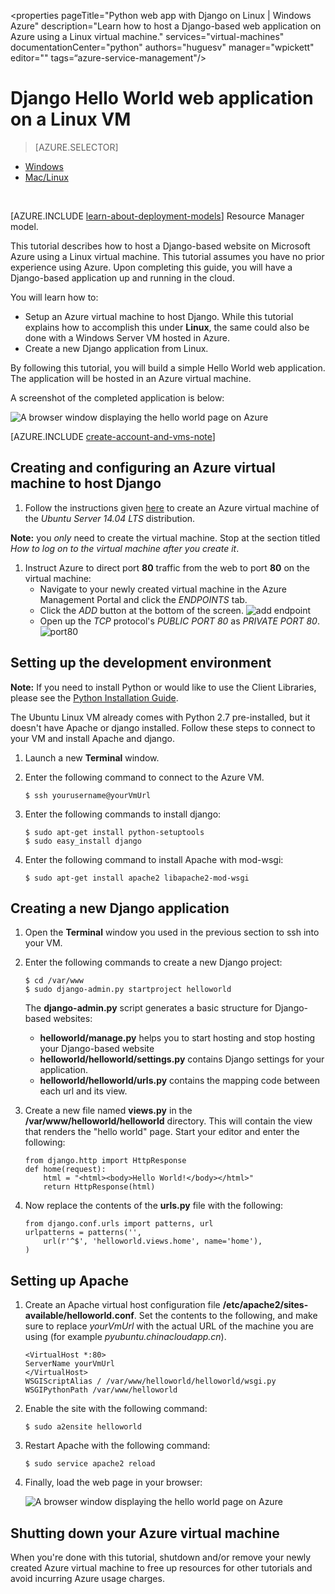 <properties 
	pageTitle="Python web app with Django on Linux | Windows Azure" 
	description="Learn how to host a Django-based web application on Azure using a Linux virtual machine." 
	services="virtual-machines" 
	documentationCenter="python" 
	authors="huguesv" 
	manager="wpickett" 
	editor=""
	tags=“azure-service-management"/>

<tags
	ms.service="virtual-machines"
	ms.date="05/20/2015"
	wacn.date=""/>
	
# Django Hello World web application on a Linux VM

> [AZURE.SELECTOR]
- [Windows](/documentation/articles/virtual-machines-python-django-web-app-windows-server)
- [Mac/Linux](/documentation/articles/virtual-machines-python-django-web-app-linux)

<br>

[AZURE.INCLUDE [learn-about-deployment-models](../includes/learn-about-deployment-models-classic-include.md)] Resource Manager model.


This tutorial describes how to host a Django-based website on Microsoft 
Azure using a Linux virtual machine. This tutorial assumes you have no prior experience using Azure. Upon completing this guide, you will have a Django-based application up and running in the cloud.

You will learn how to:

* Setup an Azure virtual machine to host Django. While this tutorial explains how to accomplish this under **Linux**, the same could also be done with a Windows Server VM hosted in Azure. 
* Create a new Django application from Linux.

By following this tutorial, you will build a simple Hello World web
application. The application will be hosted in an Azure virtual machine.

A screenshot of the completed application is below:

![A browser window displaying the hello world page on Azure](./media/virtual-machines-python-django-web-app-linux/mac-linux-django-helloworld-browser.png)

[AZURE.INCLUDE [create-account-and-vms-note](../includes/create-account-and-vms-note.md)]

## Creating and configuring an Azure virtual machine to host Django

1. Follow the instructions given [here][portal-vm] to create an Azure virtual machine of the *Ubuntu Server 14.04 LTS* distribution.

  **Note:** you *only* need to create the virtual machine. Stop at the section titled *How to log on to the virtual machine after you create it*.

1. Instruct Azure to direct port **80** traffic from the web to port **80** on the virtual machine:
	* Navigate to your newly created virtual machine in the Azure Management Portal and click the *ENDPOINTS* tab.
	* Click the *ADD* button at the bottom of the screen.
	![add endpoint](./media/virtual-machines-python-django-web-app-linux/mac-linux-django-helloworld-add-endpoint.png)
	* Open up the *TCP* protocol's *PUBLIC PORT 80* as *PRIVATE PORT 80*.
	![port80](./media/virtual-machines-python-django-web-app-linux/mac-linux-django-helloworld-port80.png)

## <a id="setup"> </a>Setting up the development environment

**Note:** If you need to install Python or would like to use the Client Libraries, please see the [Python Installation Guide](/documentation/articles/python-how-to-install).

The Ubuntu Linux VM already comes with Python 2.7 pre-installed, but it doesn't have Apache or django installed.  Follow these steps to connect to your VM and install Apache and django.

1.  Launch a new **Terminal** window.
    
1.  Enter the following command to connect to the Azure VM.

		$ ssh yourusername@yourVmUrl

1.  Enter the following commands to install django:

		$ sudo apt-get install python-setuptools
		$ sudo easy_install django

1.  Enter the following command to install Apache with mod-wsgi:

		$ sudo apt-get install apache2 libapache2-mod-wsgi


## Creating a new Django application

1.  Open the **Terminal** window you used in the previous section to ssh into your VM.
    
1.  Enter the following commands to create a new Django project:

		$ cd /var/www
		$ sudo django-admin.py startproject helloworld

    The **django-admin.py** script generates a basic structure for Django-based websites:
    -   **helloworld/manage.py** helps you to start hosting and stop hosting your Django-based website
    -   **helloworld/helloworld/settings.py** contains Django settings for your application.
    -   **helloworld/helloworld/urls.py** contains the mapping code between each url and its view.

1.  Create a new file named **views.py** in the **/var/www/helloworld/helloworld** directory. This will contain the view that renders the "hello world" page. Start your editor and enter the following:
		
		from django.http import HttpResponse
		def home(request):
    		html = "<html><body>Hello World!</body></html>"
    		return HttpResponse(html)

1.  Now replace the contents of the **urls.py** file with the following:

		from django.conf.urls import patterns, url
		urlpatterns = patterns('',
			url(r'^$', 'helloworld.views.home', name='home'),
		)


## Setting up Apache

1.  Create an Apache virtual host configuration file **/etc/apache2/sites-available/helloworld.conf**. Set the contents to the following, and make sure to replace *yourVmUrl* with the actual URL of the machine you are using (for example *pyubuntu.chinacloudapp.cn*).

		<VirtualHost *:80>
		ServerName yourVmUrl
		</VirtualHost>
		WSGIScriptAlias / /var/www/helloworld/helloworld/wsgi.py
		WSGIPythonPath /var/www/helloworld

1.  Enable the site with the following command:

        $ sudo a2ensite helloworld

1.  Restart Apache with the following command:

        $ sudo service apache2 reload

1.  Finally, load the web page in your browser:

	![A browser window displaying the hello world page on Azure](./media/virtual-machines-python-django-web-app-linux/mac-linux-django-helloworld-browser.png)


## Shutting down your Azure virtual machine

When you're done with this tutorial, shutdown and/or remove your newly created Azure virtual machine to free up resources for other tutorials and avoid incurring Azure usage charges.


[portal-vm]: /manage/linux/tutorials/virtual-machine-from-gallery/
 

